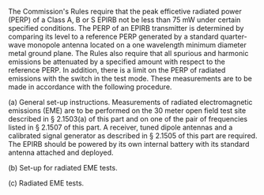 The Commission's Rules require that the peak efficetive radiated power (PERP) of a Class A, B or S EPIRB not be less than 75 mW under certain specified conditions. The PERP of an EPIRB transmitter is determined by comparing its level to a reference PERP generated by a standard quarter-wave monopole antenna located on a one wavelength minimum diameter metal ground plane. The Rules also require that all spurious and harmonic emissions be attenuated by a specified amount with respect to the reference PERP. In addition, there is a limit on the PERP of radiated emissions with the switch in the test mode. These measurements are to be made in accordance with the following procedure.

(a) General set-up instructions. Measurements of radiated electromagnetic emissions (EME) are to be performed on the 30 meter open field test site described in § 2.1503(a) of this part and on one of the pair of frequencies listed in § 2.1507 of this part. A receiver, tuned dipole antennas and a calibrated signal generator as described in § 2.1505 of this part are required. The EPIRB should be powered by its own internal battery with its standard antenna attached and deployed.

(b) Set-up for radiated EME tests.
                  
                

(c) Radiated EME tests.
                

